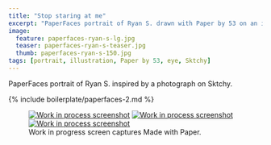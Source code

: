 ```yaml
---
title: "Stop staring at me"
excerpt: "PaperFaces portrait of Ryan S. drawn with Paper by 53 on an iPad."
image: 
  feature: paperfaces-ryan-s-lg.jpg
  teaser: paperfaces-ryan-s-teaser.jpg
  thumb: paperfaces-ryan-s-150.jpg
tags: [portrait, illustration, Paper by 53, eye, Sktchy]
---
```


PaperFaces portrait of Ryan S. inspired by a photograph on Sktchy.

{% include boilerplate/paperfaces-2.md %}

<figure class="third">
  <a href="{{ site.url }}/assets/images/paperfaces-ryan-s-process-1-lg.jpg"><img src="{{ site.url }}/assets/images/paperfaces-ryan-s-process-1-600.jpg" alt="Work in process screenshot"></a>
  <a href="{{ site.url }}/assets/images/paperfaces-ryan-s-process-2-lg.jpg"><img src="{{ site.url }}/assets/images/paperfaces-ryan-s-process-2-600.jpg" alt="Work in process screenshot"></a>
  <a href="{{ site.url }}/assets/images/paperfaces-ryan-s-process-3-lg.jpg"><img src="{{ site.url }}/assets/images/paperfaces-ryan-s-process-3-600.jpg" alt="Work in process screenshot"></a>
  <figcaption>Work in progress screen captures Made with Paper.</figcaption>
</figure>

